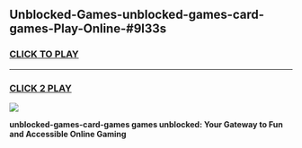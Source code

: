 
## Unblocked-Games-unblocked-games-card-games-Play-Online-#9l33s
<h3>
<a href="https://premium.freeplayer.one?title=unblocked-games-card-games&ref=27F">CLICK TO PLAY</a></h3>
<hr>

<h3>
<a href="https://premium.freeplayer.one?title=unblocked-games-card-games&ref=27F">CLICK 2 PLAY</a>
  
</h3>

<a href="https://premium.freeplayer.one?title=unblocked-games-card-games&ref=27F"><img src="https://clearcache.store/games.png"></a>


**unblocked-games-card-games games unblocked: Your Gateway to Fun and Accessible Online Gaming**
